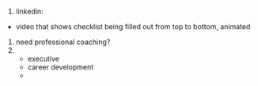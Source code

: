 

1. linkedin:
* video that shows checklist being filled out from top to bottom, animated
1. need professional coaching?
2. * executive
   * career development
   * 